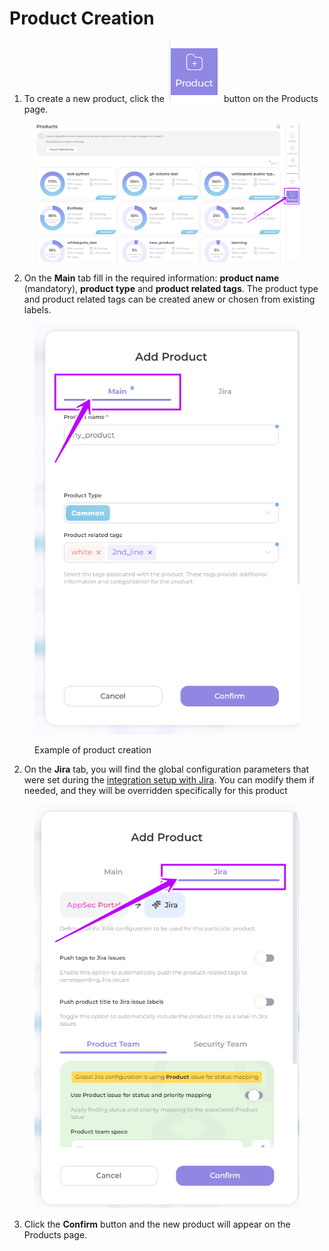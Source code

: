 # Product Creation

1. To create a new product, click the <img src="../../../.gitbook/assets/image (10) (1) (1).png" alt="" data-size="line"> button on the Products page.

<figure><img src="../../../.gitbook/assets/prod creat1.png" alt=""><figcaption></figcaption></figure>

2. On the **Main** tab fill in the required information: **product name** (mandatory), **product type** and **product related tags**. The product type and product related tags can be created anew or chosen from existing labels.

<figure><img src="../../../.gitbook/assets/prod creat4.png" alt=""><figcaption><p>Example of product creation</p></figcaption></figure>



2. On the **Jira** tab, you will find the global configuration parameters that were set during the [integration setup with Jira](../../jira/jira-integration-configuration.md). You can modify them if needed, and they will be overridden specifically for this product

<figure><img src="../../../.gitbook/assets/prod creat3.png" alt=""><figcaption></figcaption></figure>

3. Click the **Confirm** button and the new product will appear on the Products page.
